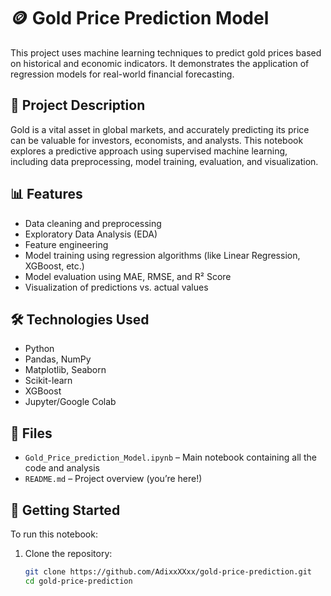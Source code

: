 # 🪙 Gold Price Prediction Model

This project uses machine learning techniques to predict gold prices based on historical and economic indicators. It demonstrates the application of regression models for real-world financial forecasting.

## 📌 Project Description

Gold is a vital asset in global markets, and accurately predicting its price can be valuable for investors, economists, and analysts. This notebook explores a predictive approach using supervised machine learning, including data preprocessing, model training, evaluation, and visualization.

## 📊 Features

- Data cleaning and preprocessing
- Exploratory Data Analysis (EDA)
- Feature engineering
- Model training using regression algorithms (like Linear Regression, XGBoost, etc.)
- Model evaluation using MAE, RMSE, and R² Score
- Visualization of predictions vs. actual values

## 🛠️ Technologies Used

- Python
- Pandas, NumPy
- Matplotlib, Seaborn
- Scikit-learn
- XGBoost
- Jupyter/Google Colab

## 📁 Files

- `Gold_Price_prediction_Model.ipynb` – Main notebook containing all the code and analysis
- `README.md` – Project overview (you’re here!)

## 🚀 Getting Started

To run this notebook:

1. Clone the repository:
   ```bash
   git clone https://github.com/AdixxXXxx/gold-price-prediction.git
   cd gold-price-prediction

